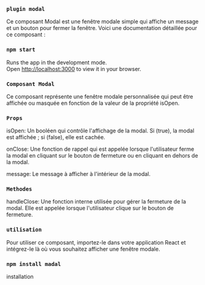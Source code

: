 ### `plugin modal`

Ce composant Modal est une fenêtre modale simple qui affiche un message et un bouton pour fermer la fenêtre. Voici une documentation détaillée pour ce composant :

### `npm start`

Runs the app in the development mode.\
Open [http://localhost:3000](http://localhost:3000) to view it in your browser.

### `Composant Modal`

Ce composant représente une fenêtre modale personnalisée qui peut être affichée ou masquée en fonction de la valeur de la propriété isOpen.

### `Props`

isOpen: Un booléen qui contrôle l'affichage de la modal. Si (true), la modal est affichée ; si (false), elle est cachée.

onClose: Une fonction de rappel qui est appelée lorsque l'utilisateur ferme la modal en cliquant sur le bouton de fermeture ou en cliquant en dehors de la modal.

message: Le message à afficher à l'intérieur de la modal.

### `Methodes`

handleClose: Une fonction interne utilisée pour gérer la fermeture de la modal. Elle est appelée lorsque l'utilisateur clique sur le bouton de fermeture.

### `utilisation`

Pour utiliser ce composant, importez-le dans votre application React et intégrez-le là où vous souhaitez afficher une fenêtre modale.

### `npm install madal`

installation
